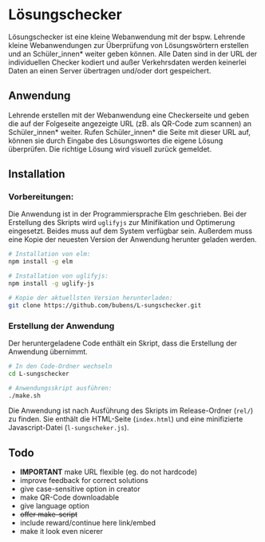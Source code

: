 # Lösungschecker
Lösungschecker ist eine kleine Webanwendung mit der bspw. Lehrende kleine Webanwendungen zur Überprüfung von Lösungswörtern erstellen und an Schüler_innen* weiter geben können.
Alle Daten sind in der URL der individuellen Checker kodiert und außer Verkehrsdaten werden keinerlei Daten an einen Server übertragen und/oder dort gespeichert.

## Anwendung
Lehrende erstellen mit der Webanwendung eine Checkerseite und geben die auf der Folgeseite angezeigte URL (zB. als QR-Code zum scannen) an Schüler_innen* weiter. Rufen Schüler_innen* die Seite mit dieser URL auf, können sie durch Eingabe des Lösungswortes die eigene Lösung überprüfen. Die richtige Lösung wird visuell zurück gemeldet.

## Installation
### Vorbereitungen:
Die Anwendung ist in der Programmiersprache Elm geschrieben. Bei der Erstellung des Skripts wird `uglifyjs` zur Minifikation und Optimerung eingesetzt. Beides muss auf dem System verfügbar sein.
Außerdem muss eine Kopie der neuesten Version der Anwendung herunter geladen werden.
```sh
# Installation von elm:
npm install -g elm

# Installation von uglifyjs:
npm install -g uglify-js

# Kopie der aktuellsten Version herunterladen:
git clone https://github.com/bubens/L-sungschecker.git
```

### Erstellung der Anwendung
Der heruntergeladene Code enthält ein Skript, dass die Erstellung der Anwendung übernimmt. 

```sh
# In den Code-Ordner wechseln
cd L-sungschecker

# Anwendungsskript ausführen:
./make.sh
```
Die Anwendung ist nach Ausführung des Skripts im Release-Ordner (`rel/`) zu finden. Sie enthält die HTML-Seite (`index.html`) und eine minifizierte Javascript-Datei (`l-sungscheker.js`).

Todo
----
* __IMPORTANT__ make URL flexible (eg. do not hardcode)
* improve feedback for correct solutions
* give case-sensitive option in creator
* make QR-Code downloadable
* give language option
* ~~offer make-script~~
* include reward/continue here link/embed
* make it look even nicerer
